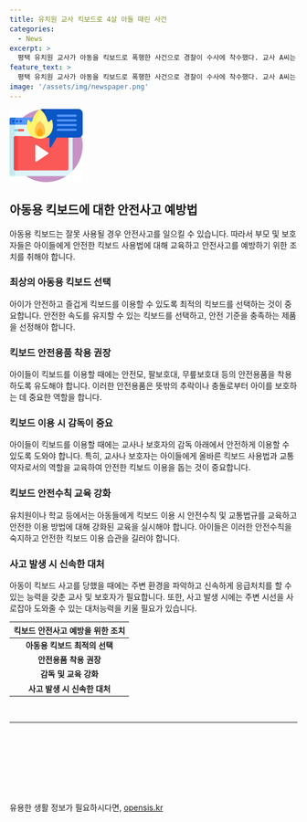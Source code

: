 ```yaml
---
title: 유치원 교사 킥보드로 4살 아들 때린 사건
categories:
  - News
excerpt: >
  평택 유치원 교사가 아동을 킥보드로 폭행한 사건으로 경찰이 수사에 착수했다. 교사 A씨는 처음에 사고를 부딪혔다고 거짓말하다가 유치원 CCTV 확인 결과 아동을 고의로 공격한 것으로 드러났다. 부모의 의심에 의해 사실이 밝혀지면서 A씨는 퇴사하게 됐으며, 경찰은 유사한 사건이 있는지 조사 중이다. 해당 사건에 대한 아동복지법 위반 혐의로 A씨가 조사를 받고 있는 상황이다.
feature_text: >
  평택 유치원 교사가 아동을 킥보드로 폭행한 사건으로 경찰이 수사에 착수했다. 교사 A씨는 처음에 사고를 부딪혔다고 거짓말하다가 유치원 CCTV 확인 결과 아동을 고의로 공격한 것으로 드러났다. 부모의 의심에 의해 사실이 밝혀지면서 A씨는 퇴사하게 됐으며, 경찰은 유사한 사건이 있는지 조사 중이다. 해당 사건에 대한 아동복지법 위반 혐의로 A씨가 조사를 받고 있는 상황이다.
image: '/assets/img/newspaper.png'
---
```


<p><img src="/assets/img/news.png" alt="rentncar 속보" /></p>

<h2 data-ke-size="size26">아동용 킥보드에 대한 안전사고 예방법</h2>

<p data-ke-size="size16">아동용 킥보드는 잘못 사용될 경우 안전사고를 일으킬 수 있습니다. 따라서 부모 및 보호자들은 아이들에게 안전한 킥보드 사용법에 대해 교육하고 안전사고를 예방하기 위한 조치를 취해야 합니다.</p>

<h3 data-ke-size="size24">최상의 아동용 킥보드 선택</h3>

<p data-ke-size="size16">아이가 안전하고 즐겁게 킥보드를 이용할 수 있도록 최적의 킥보드를 선택하는 것이 중요합니다. 안전한 속도를 유지할 수 있는 킥보드를 선택하고, 안전 기준을 충족하는 제품을 선정해야 합니다.</p>

<h3 data-ke-size="size24">킥보드 안전용품 착용 권장</h3>

<p data-ke-size="size16">아이들이 킥보드를 이용할 때에는 안전모, 팔보호대, 무릎보호대 등의 안전용품을 착용하도록 유도해야 합니다. 이러한 안전용품은 뜻밖의 추락이나 충돌로부터 아이를 보호하는 데 중요한 역할을 합니다.</p>

<h3 data-ke-size="size24">킥보드 이용 시 감독이 중요</h3>

<p data-ke-size="size16">아이들이 킥보드를 이용할 때에는 교사나 보호자의 감독 아래에서 안전하게 이용할 수 있도록 도와야 합니다. 특히, 교사나 보호자는 아이들에게 올바른 킥보드 사용법과 교통약자로서의 역할을 교육하여 안전한 킥보드 이용을 돕는 것이 중요합니다.</p>

<h3 data-ke-size="size24">킥보드 안전수칙 교육 강화</h3>

<p data-ke-size="size16">유치원이나 학교 등에서는 아동들에게 킥보드 이용 시 안전수칙 및 교통법규를 교육하고 안전한 이용 방법에 대해 강화된 교육을 실시해야 합니다. 아이들은 이러한 안전수칙을 숙지하고 안전한 킥보드 이용 습관을 길러야 합니다.</p>

<h3 data-ke-size="size24">사고 발생 시 신속한 대처</h3>

<p data-ke-size="size16">아동이 킥보드 사고를 당했을 때에는 주변 환경을 파악하고 신속하게 응급처치를 할 수 있는 능력을 갖춘 교사 및 보호자가 필요합니다. 또한, 사고 발생 시에는 주변 시선을 사로잡아 도와줄 수 있는 대처능력을 키울 필요가 있습니다.</p>

<table>
    <thead>
        <tr>
            <th style="text-align: center;">킥보드 안전사고 예방을 위한 조치</th>
        </tr>
    </thead>
    <tbody>
        <tr>
            <td style="text-align: center; height: 17px;"><b>아동용 킥보드 최적의 선택</b></td>
        </tr>
        <tr>
            <td style="text-align: center; height: 17px;"><b>안전용품 착용 권장</b></td>
        </tr>
        <tr>
            <td style="text-align: center; height: 17px;"><b>감독 및 교육 강화</b></td>
        </tr>
        <tr>
            <td style="text-align: center; height: 17px;"><b>사고 발생 시 신속한 대처</b></td>
        </tr>
    </tbody>
</table>

<p data-ke-size="size16">&nbsp;</p>

<hr>

<p data-ke-size="size16">&nbsp;</p>

<p data-ke-size="size16">&nbsp;</p>

<p data-ke-size="size16">&nbsp;</p>

<p data-ke-size="size16">&nbsp;</p>
유용한 생활 정보가 필요하시다면, <a href="https://opensis.kr" rel="dofollow">opensis.kr</a>


